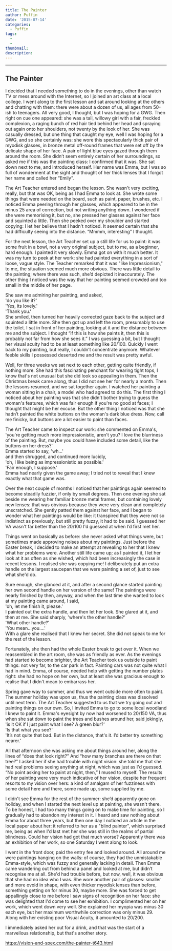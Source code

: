 ```yaml
---
title: The Painter
author: Puffin
date: '2015-07-14'
categories:
  - Puffin
tags:
  - 
  - 
thumbnail: 
description: 
---
```


---------------  
The Painter  
---------------  

I decided that I needed something to do in the evenings, other than watch TV or mess around with the Internet, so I joined an art class at a local college. I went along to the first lesson and sat around looking at the others and chatting with them: there were about a dozen of us, all ages from 50-ish to teenagers. All very good, I thought, but I was hoping for a GWG. Then right on cue one appeared: she was a tall, willowy girl with a fair, freckled complexion, a raging bunch of red hair tied behind her head and spraying out again onto her shoulders, not twenty by the look of her. She was casually dressed, but one thing that caught my eye, well I was hoping for a GWG, and so she certainly was: she wore this spectacularly thick pair of myodisk glasses, in bronze metal off-round frames that were set off by the delicate shape of her face. A pair of light blue eyes gazed through them around the room. She didn’t seem entirely certain of her surroundings, so asked me if this was the painting class: I confirmed that it was. She sat down next to me, and introduced herself. Her name was Emma, but I was so full of wonderment at the sight and thought of her thick lenses that I forgot her name and called her “Emily”.  

The Art Teacher entered and began the lesson. She wasn't very exciting, really, but that was OK, being as I had Emma to look at. She wrote some things that were needed on the board, such as paint, paper, brushes, etc. I noticed Emma peering through her glasses, which appeared to be in the minus 25 area of correction, but not writing anything down. I wondered if she were memorising it, but no, she pressed her glasses against her face and squinted a little. Then she peeked over my shoulder and started copying: I let her believe that I hadn't noticed. It seemed certain that she had difficulty seeing into the distance. “Mmmm, interesting” I thought.  

For the next lesson, the Art Teacher set up a still life for us to paint: it was some fruit in a bowl, not a very original subject, but to me, as a beginner, hard enough. I painted it very slowly. Emma got on with it much better. It was my turn to peek at her work: she had painted everything in a sort of loose, vague style. The Teacher remarked that it was "like Impressionism," to me, the situation seemed much more obvious. There was little detail to the painting; where there was such, she’d depicted it inaccurately. The other thing I noticed was the way that her painting seemed crowded and too small in the middle of her page.  

She saw me admiring her painting, and asked,  
'do you like it?'  
'Yes, its lovely.'  
'Thank you.'  
She smiled, then turned her heavily corrected gaze back to the subject and squinted a little more. She then got up and left the room, presumably to use the toilet. I sat in front of her painting, looking at it and the distance between me and the subject. I thought “if this is how she paints it, then this is probably not far from how she sees it.” I was guessing a bit, but I thought her visual acuity had to be at least something like 20/100. Quickly I went back to my painting, but really, I couldn’t concentrate anymore. Whatever feeble skills I possessed deserted me and the result was pretty awful.  

Well, for three weeks we sat next to each other, getting quite friendly, if nothing more. She had this fascinating penchant for wearing tight tops, I know that's not unusual but she did look so appealing in them. Then the Christmas break came along, thus I did not see her for nearly a month. Then the lessons resumed, and we sat together again. I watched her painting a woman sitting in a chair, a model who had agreed to do this. The first thing I noticed about her painting was that she didn't bother trying to guess the woman's features, which was fair enough if you're no good at faces; I thought that might be her excuse. But the other thing I noticed was that she hadn’t painted the white buttons on the woman's dark blue dress. Now, call me finicky, but buttons are a lot easier to paint than faces.  

The Art Teacher came to inspect our work: she commented on Emma's,  
'you're getting much more impressionistic, aren't you? I love the blurriness of the painting. But, maybe you could have included some detail, like the buttons on her dress?'  
Emma started to say, 
'wh...'  
and then shrugged, and continued more lucidly,  
'oh, I like being as impressionistic as possible.'  
'Fair enough, I suppose.'  
Emma had nearly given the game away; I tried not to reveal that I knew exactly what that game was.  

Over the next couple of months I noticed that her paintings again seemed to become steadily fuzzier, if only by small degrees. Then one evening she sat beside me wearing her familiar bronze metal frames, but containing lovely new lenses: that was obvious because they were very clean and completely unscratched. She gently patted them against her face, and I began to wonder what her paintings would be like: it transpired that they were not so indistinct as previously, but still pretty fuzzy, it had to be said. I guessed her VA wasn't far better than the 20/100 I'd guessed at when I’d first met her. 

Things went on basically as before: she never asked what things were, but sometimes made approving noises about my paintings. Just before the Easter break, I decided to make an attempt at revealing to her that I knew what her problems were. Another still life came up; as I painted it, I let her look at it as often as she wished, which had been increasingly the case in recent lessons. I realised she was copying me! I deliberately put an extra handle on the largest saucepan that we were painting a set of, just to see what she'd do.  

Sure enough, she glanced at it, and after a second glance started painting her own second handle on her version of the same! The paintings were nearly finished by then, anyway, and when the last time she wanted to look at my painting came around, I said,  
'oh, let me finish it, please.'  
I painted out the extra handle, and then let her look. She glared at it, and then at me. She said sharply, 
'where's the other handle?'  
'What other handle?'  
'You mean...you....'  
With a glare she realised that I knew her secret. She did not speak to me for the rest of the lesson.  

Fortunately, she then had the whole Easter break to get over it. When we reassembled in the art room, she was as friendly as ever. As the evenings had started to become brighter, the Art Teacher took us outside to paint things: not very far, to the car park in fact. Painting cars was not quite what I had in mind. Emma, of course, needed help with getting the number plates right: she had no hope on her own, but at least she was gracious enough to realise that I didn't mean to embarrass her.  

Spring gave way to summer, and thus we went outside more often to paint. The summer holiday was upon us, thus the painting class was dissolved until next term. The Art Teacher suggested to us that we try going out and painting things on our own. So, I invited Emma to go to some local woodland I knew to paint it. Emma's eyesight by now had worsened to 20/150 VA, thus when she sat down to paint the trees and bushes around her, said jokingly,  
'is it OK if I just paint what I see? A green blur?'  
'Is that what you see?'  
'It’s not quite that bad. But in the distance, that's it. I’d better try something nearer.'  

All that afternoon she was asking me about things around her, along the lines of “does that look right?” And “how many branches are there on that tree?” I asked her if she had trouble with night vision: she told me that she had real problems seeing anything at night, which was just as I'd guessed. “No point asking her to paint at night, then,” I mused to myself. The results of her painting were very much indicative of her vision, despite her frequent resorts to my vision over hers: a kind of amalgam of her fuzziness with some detail here and there, some made up, some supplied by me.  

I didn't see Emma for the rest of the summer: she’d apparently gone on holiday, and when I started the next level up at painting, she wasn't there. To be honest, I had too many things going on to make time for  painting, so I gradually had to abandon my interest in it. I heard and saw nothing about Emma for about three years, but then one day I noticed an article in the local paper about her: it referred to her as a "blind painter", which surprised me, being as when I'd last met her she was still in the realms of partial blindness. Could her vision had got that much worse? Apparently there was an exhibition of her work, so one Saturday I went along to look.  

I went in the front door, paid the entry fee and looked around. All around me were paintings hanging on the walls: of course, they had the unmistakable Emma-style, which was fuzzy and generally lacking in detail. Then Emma came wandering out from behind a panel and looked at me, but didn’t recognise me at all. She'd had trouble before, but now, well, it was obvious that she had no idea who I was. She wore another pair of glasses: smaller and more ovoid in shape, with even thicker myodisk lenses than before, something getting on for minus 30, maybe more. She was forced to get appallingly close to me before I saw signs of recognition on her face: she was delighted that I'd come to see her exhibition. I complimented her on her work, which went down very well. She explained her myopia was minus 30 each eye, but her maximum worthwhile correction was only minus  29. Along with her existing poor Visual Acuity, it amounted to 20/200. 

I immediately asked her out for a drink, and that was the start of a marvellous relationship, but that's another story.

https://vision-and-spex.com/the-painter-t643.html

